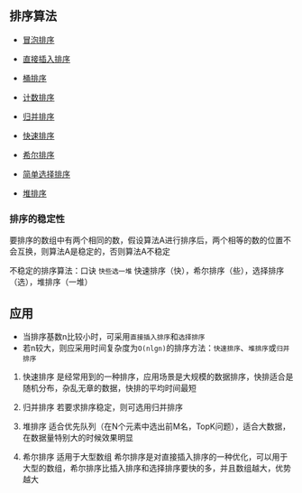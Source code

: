 ## 排序算法
* [冒泡排序](https://github.com/sinkhaha/dataStructureAndAlgorithm/blob/master/sort/bubbleSort.js)
  
* [直接插入排序](https://github.com/sinkhaha/dataStructureAndAlgorithm/blob/master/sort/directInsertSort.js)
  
* [桶排序](https://github.com/sinkhaha/dataStructureAndAlgorithm/blob/master/sort/bucketSort.js)
  
* [计数排序](https://github.com/sinkhaha/dataStructureAndAlgorithm/blob/master/sort/countingSort.js)
  
* [归并排序](https://github.com/sinkhaha/dataStructureAndAlgorithm/blob/master/sort/mergeSort.js)
  
* [快速排序](https://github.com/sinkhaha/dataStructureAndAlgorithm/blob/master/sort/quickSort.js)
  
* [希尔排序](https://github.com/sinkhaha/dataStructureAndAlgorithm/blob/master/sort/shellSort.js)
  
* [简单选择排序](https://github.com/sinkhaha/dataStructureAndAlgorithm/blob/master/sort/simpleSelectSort.js)

* [堆排序](https://github.com/sinkhaha/dataStructureAndAlgorithm/blob/master/sort/heapSort.js)


### 排序的稳定性
要排序的数组中有两个相同的数，假设算法A进行排序后，两个相等的数的位置不会互换，则算法A是稳定的，否则算法A不稳定

不稳定的排序算法：口诀 `快些选一堆`
快速排序（快），希尔排序（些），选择排序（选），堆排序（一堆）

## 应用
* 当排序基数n比较小时，可采用`直接插入排序`和`选择排序`
* 若n较大，则应采用时间复杂度为`O(nlgn)`的排序方法：`快速排序`、`堆排序`或`归并排序`

1. 快速排序
是经常用到的一种排序，应用场景是大规模的数据排序，快排适合是随机分布，杂乱无章的数据，快排的平均时间最短

2. 归并排序
若要求排序稳定，则可选用归并排序

3. 堆排序
适合优先队列（在N个元素中选出前M名，TopK问题），适合大数据，在数据量特别大的时候效果明显

4. 希尔排序
适用于大型数组
希尔排序是对直接插入排序的一种优化，可以用于大型的数组，希尔排序比插入排序和选择排序要快的多，并且数组越大，优势越大
